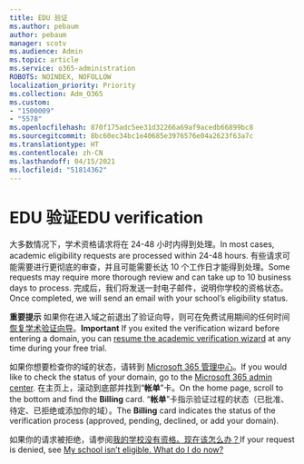 ```yaml
---
title: EDU 验证
ms.author: pebaum
author: pebaum
manager: scotv
ms.audience: Admin
ms.topic: article
ms.service: o365-administration
ROBOTS: NOINDEX, NOFOLLOW
localization_priority: Priority
ms.collection: Adm_O365
ms.custom:
- "1500009"
- "5578"
ms.openlocfilehash: 870f175adc5ee31d32266a69af9acedb66899bc8
ms.sourcegitcommit: 8bc60ec34bc1e40685e3976576e04a2623f63a7c
ms.translationtype: HT
ms.contentlocale: zh-CN
ms.lasthandoff: 04/15/2021
ms.locfileid: "51814362"
---
```

# <a name="edu-verification"></a><span data-ttu-id="9e90b-102">EDU 验证</span><span class="sxs-lookup"><span data-stu-id="9e90b-102">EDU verification</span></span>

<span data-ttu-id="9e90b-103">大多数情况下，学术资格请求将在 24-48 小时内得到处理。</span><span class="sxs-lookup"><span data-stu-id="9e90b-103">In most cases, academic eligibility requests are processed within 24-48 hours.</span></span> <span data-ttu-id="9e90b-104">有些请求可能需要进行更彻底的审查，并且可能需要长达 10 个工作日才能得到处理。</span><span class="sxs-lookup"><span data-stu-id="9e90b-104">Some requests may require more thorough review and can take up to 10 business days to process.</span></span> <span data-ttu-id="9e90b-105">完成后，我们将发送一封电子邮件，说明你学校的资格状态。</span><span class="sxs-lookup"><span data-stu-id="9e90b-105">Once completed, we will send an email with your school’s eligibility status.</span></span>

<span data-ttu-id="9e90b-106">**重要提示** 如果你在进入域之前退出了验证向导，则可在免费试用期间的任何时间 [恢复学术验证向导](https://go.microsoft.com/fwlink/p/?linkid=2135255)。</span><span class="sxs-lookup"><span data-stu-id="9e90b-106">**Important** If you exited the verification wizard before entering a domain, you can [resume the academic verification wizard](https://go.microsoft.com/fwlink/p/?linkid=2135255) at any time during your free trial.</span></span>

<span data-ttu-id="9e90b-107">如果你想要检查你的域的状态，请转到 [Microsoft 365 管理中心](https://go.microsoft.com/fwlink/p/?linkid=2024339)。</span><span class="sxs-lookup"><span data-stu-id="9e90b-107">If you would like to check the status of your domain, go to the [Microsoft 365 admin center](https://go.microsoft.com/fwlink/p/?linkid=2024339).</span></span> <span data-ttu-id="9e90b-108">在主页上，滚动到底部并找到“**帐单**”卡。</span><span class="sxs-lookup"><span data-stu-id="9e90b-108">On the home page, scroll to the bottom and find the **Billing** card.</span></span> <span data-ttu-id="9e90b-109">“**帐单**”卡指示验证过程的状态（已批准、待定、已拒绝或添加你的域）。</span><span class="sxs-lookup"><span data-stu-id="9e90b-109">The **Billing** card indicates the status of the verification process (approved, pending, declined, or add your domain).</span></span>

<span data-ttu-id="9e90b-110">如果你的请求被拒绝，请参阅[我的学校没有资格。现在该怎么办？](https://docs.microsoft.com/microsoft-365/commerce/subscriptions/verify-academic-eligibility#my-school-isnt-eligible-what-do-i-do-now)</span><span class="sxs-lookup"><span data-stu-id="9e90b-110">If your request is denied, see [My school isn’t eligible. What do I do now?](https://docs.microsoft.com/microsoft-365/commerce/subscriptions/verify-academic-eligibility#my-school-isnt-eligible-what-do-i-do-now)</span></span>